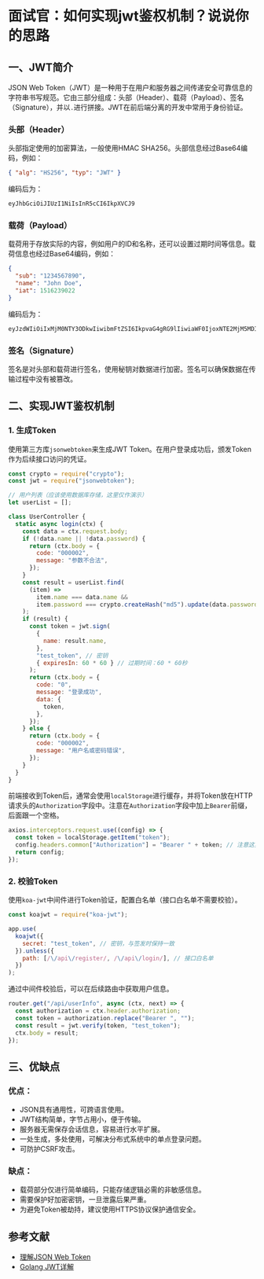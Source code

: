 # 面试官：如何实现jwt鉴权机制？说说你的思路

## 一、JWT简介

JSON Web Token（JWT）是一种用于在用户和服务器之间传递安全可靠信息的字符串书写规范。它由三部分组成：头部（Header）、载荷（Payload）、签名（Signature），并以`.`进行拼接。JWT在前后端分离的开发中常用于身份验证。

### 头部（Header）

头部指定使用的加密算法，一般使用HMAC SHA256。头部信息经过Base64编码，例如：

```json
{ "alg": "HS256", "typ": "JWT" }
```

编码后为：

```tex
eyJhbGciOiJIUzI1NiIsInR5cCI6IkpXVCJ9
```

### 载荷（Payload）

载荷用于存放实际的内容，例如用户的ID和名称，还可以设置过期时间等信息。载荷信息也经过Base64编码，例如：

```json
{
  "sub": "1234567890",
  "name": "John Doe",
  "iat": 1516239022
}
```

编码后为：

```tex
eyJzdWIiOiIxMjM0NTY3ODkwIiwibmFtZSI6IkpvaG4gRG9lIiwiaWF0IjoxNTE2MjM5MDIyfQ
```

### 签名（Signature）

签名是对头部和载荷进行签名，使用秘钥对数据进行加密。签名可以确保数据在传输过程中没有被篡改。

## 二、实现JWT鉴权机制

### 1. 生成Token

使用第三方库`jsonwebtoken`来生成JWT Token。在用户登录成功后，颁发Token作为后续接口访问的凭证。

```javascript
const crypto = require("crypto");
const jwt = require("jsonwebtoken");

// 用户列表（应该使用数据库存储，这里仅作演示）
let userList = [];

class UserController {
  static async login(ctx) {
    const data = ctx.request.body;
    if (!data.name || !data.password) {
      return (ctx.body = {
        code: "000002",
        message: "参数不合法",
      });
    }
    const result = userList.find(
      (item) =>
        item.name === data.name &&
        item.password === crypto.createHash("md5").update(data.password).digest("hex")
    );
    if (result) {
      const token = jwt.sign(
        {
          name: result.name,
        },
        "test_token", // 密钥
        { expiresIn: 60 * 60 } // 过期时间：60 * 60秒
      );
      return (ctx.body = {
        code: "0",
        message: "登录成功",
        data: {
          token,
        },
      });
    } else {
      return (ctx.body = {
        code: "000002",
        message: "用户名或密码错误",
      });
    }
  }
}
```

前端接收到Token后，通常会使用`localStorage`进行缓存，并将Token放在HTTP请求头的`Authorization`字段中。注意在`Authorization`字段中加上`Bearer`前缀，后面跟一个空格。

```javascript
axios.interceptors.request.use((config) => {
  const token = localStorage.getItem("token");
  config.headers.common["Authorization"] = "Bearer " + token; // 注意这里的Authorization
  return config;
});
```

### 2. 校验Token

使用`koa-jwt`中间件进行Token验证，配置白名单（接口白名单不需要校验）。

```javascript
const koajwt = require("koa-jwt");

app.use(
  koajwt({
    secret: "test_token", // 密钥，与签发时保持一致
  }).unless({
    path: [/\/api\/register/, /\/api\/login/], // 接口白名单
  })
);
```

通过中间件校验后，可以在后续路由中获取用户信息。

```javascript
router.get("/api/userInfo", async (ctx, next) => {
  const authorization = ctx.header.authorization;
  const token = authorization.replace("Bearer ", "");
  const result = jwt.verify(token, "test_token");
  ctx.body = result;
});
```

## 三、优缺点

### 优点：

- JSON具有通用性，可跨语言使用。
- JWT结构简单，字节占用小，便于传输。
- 服务器无需保存会话信息，容易进行水平扩展。
- 一处生成，多处使用，可解决分布式系统中的单点登录问题。
- 可防护CSRF攻击。

### 缺点：

- 载荷部分仅进行简单编码，只能存储逻辑必需的非敏感信息。
- 需要保护好加密密钥，一旦泄露后果严重。
- 为避免Token被劫持，建议使用HTTPS协议保护通信安全。

## 参考文献

- [理解JSON Web Token](http://www.ruanyifeng.com/blog/2018/07/json_web_token-tutorial.html)
- [Golang JWT详解](https://blog.wangjunfeng.com/post/golang-jwt/)